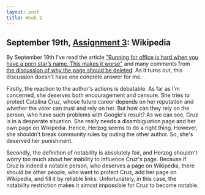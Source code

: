 ```yaml
---
layout: post
title: Week 2
---
```



## September 19th, [Assignment 3](http://www.compsci.hunter.cuny.edu/~sweiss/course_materials/cs_ossd/assignments/assignment_03_reading_about_wikipedia.pdf): Wikipedia

By September 19th I've read the article ["Running for office is hard when you have a porn star’s name. This makes it worse"](https://qz.com/1352568/running-for-office-is-hard-when-you-have-a-porn-stars-name-this-makes-it-worse/) and many comments from [the discussion of why the page should be deleted](https://en.wikipedia.org/wiki/Wikipedia:Articles_for_deletion/Catalina_Cruz_(politician)).  As it turns out, this discussion doesn't have one concrete answer for me. 

Firstly,  the reaction to the author's actions is debatable. As far as I'm concerned, she deserves both encouragement and censure. She tries to protect Catalina Cruz, whose future career depends on her reputation and whether the voter can trust and rely on her. But how can they rely on the person, who have such problems with Google's result? As we can see, Cruz is in a desperate situation. She really needs a disambiguation page and her own page on Wikipedia.  Hence, Herzog seems to do a right thing. However, she shouldn't break community rules by outing the other author. So, she's deserved her punishment. 

Secondly, the definition of notability is absolutely fair, and Herzog shouldn't worry too much about her inability to influence Cruz's page. Because if Cruz is indeed a notable person, who deserves a page on Wikipedia, there should be other people, who want to protect Cruz, add her page on Wikipedia, and fill it by reliable links.
Unfortunately, in this case, the notability restriction makes it almost impossible for Cruz to become notable.
